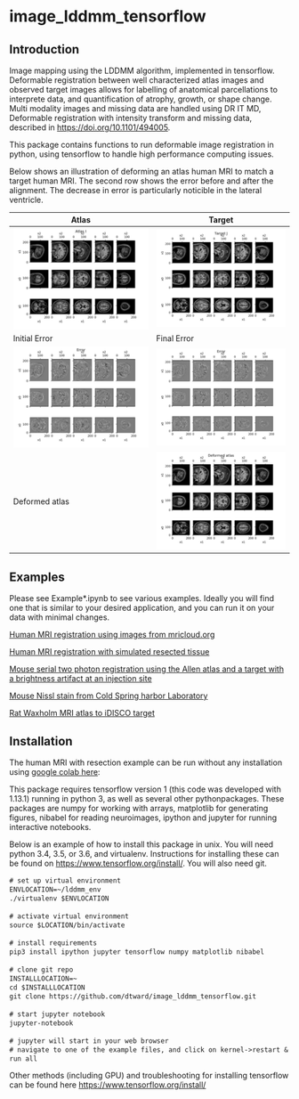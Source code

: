 # image_lddmm_tensorflow
## Introduction
Image mapping using the LDDMM algorithm, implemented in tensorflow.  Deformable registration between well characterized atlas images and observed target images allows for labelling of anatomical parcellations to interprete data, and quantification of atrophy, growth, or shape change.  Multi modality images and missing data are handled using DR IT MD, Deformable registration with intensity transform and missing data, described in https://doi.org/10.1101/494005.


This package contains functions to run deformable image registration in python, using tensorflow to handle high performance computing issues.

Below shows an illustration of deforming an atlas human MRI to match a target human MRI.  The second row shows the error before and after the alignment.  The decrease in error is particularly noticible in the lateral ventricle.

|Atlas|Target |
|---|---|
|<img src="human_mri_example_atlas.png" alt="Human MRI atlas" width="400"/>  |  <img src="human_mri_example_target.png" alt="Human MRI target" width="400"/>|
|Initial Error|Final Error|
|<img src="human_mri_example_error_start.png" alt="Human MRI atlas" width="400"/>  |  <img src="human_mri_example_error_end.png" alt="Human MRI target" width="400"/>|
|Deformed atlas |  <img src="human_mri_example_deformed_atlas.png" alt="Human MRI target" width="400"/>|




## Examples
Please see Example*.ipynb to see various examples.  Ideally you will find one that is similar to your desired application, and you can run it on your data with minimal changes.

[Human MRI registration using images from mricloud.org](https://github.com/dtward/image_lddmm_tensorflow/blob/master/Example_Human_MRI.ipynb)

[Human MRI registration with simulated resected tissue](https://github.com/dtward/image_lddmm_tensorflow/blob/master/Example_Human_MRI_Resection.ipynb)

[Mouse serial two photon registration using the Allen atlas and a target with a brightness artifact at an injection site](https://github.com/dtward/image_lddmm_tensorflow/blob/master/Example_Mouse_Allen_to_Fluoro.ipynb)

[Mouse Nissl stain from Cold Spring harbor Laboratory](https://github.com/dtward/image_lddmm_tensorflow/blob/master/Example_Mouse_Nissl.ipynb)

[Rat Waxholm MRI atlas to iDISCO target](https://github.com/dtward/image_lddmm_tensorflow/blob/master/Example_iDISCO_rat_waxholm.ipynb)

## Installation

The human MRI with resection example can be run without any installation using [google colab here](https://colab.research.google.com/drive/1vFkEqwJJLnoRp0nTMUwHXI0MkN8FkTjE): 

This package requires tensorflow version 1 (this code was developed with 1.13.1) running in python 3, as well as several other pythonpackages.  These packages are numpy for working with arrays, matplotlib for generating figures, nibabel for reading neuroimages, ipython and jupyter for running interactive notebooks.

Below is an example of how to install this package in unix.  You will need python 3.4, 3.5, or 3.6, and virtualenv.  Instructions for installing these can be found on https://www.tensorflow.org/install/.  You will also need git.


```
# set up virtual environment
ENVLOCATION=~/lddmm_env
./virtualenv $ENVLOCATION

# activate virtual environment
source $LOCATION/bin/activate

# install requirements
pip3 install ipython jupyter tensorflow numpy matplotlib nibabel

# clone git repo
INSTALLLOCATION=~
cd $INSTALLLOCATION
git clone https://github.com/dtward/image_lddmm_tensorflow.git

# start jupyter notebook
jupyter-notebook

# jupyter will start in your web browser
# navigate to one of the example files, and click on kernel->restart & run all

```

Other methods (including GPU) and troubleshooting for installing tensorflow can be found here https://www.tensorflow.org/install/


